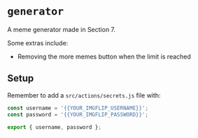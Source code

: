 # `generator`

A meme generator made in Section 7.

Some extras include:

- Removing the more memes button when the limit is reached

## Setup

Remember to add a `src/actions/secrets.js` file with:

```js
const username = '{{YOUR_IMGFLIP_USERNAME}}';
const password = '{{YOUR_IMGFLIP_PASSWORD}}';

export { username, password };
```
